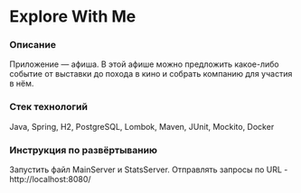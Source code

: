 # Explore With Me

### Описание
Приложение — афиша. В этой афише можно предложить какое-либо событие от выставки до похода в кино и собрать компанию для участия в нём.

### Стек технологий
Java, Spring, H2, PostgreSQL, Lombok, Maven, JUnit, Mockito, Docker

### Инструкция по развёртыванию
Запустить файл MainServer и StatsServer. Отправлять запросы по URL - http://localhost:8080/
